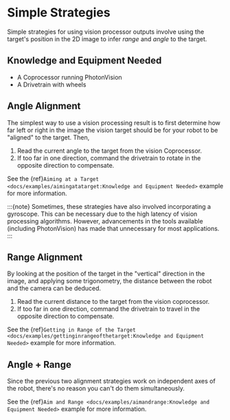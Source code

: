 # Simple Strategies

Simple strategies for using vision processor outputs involve using the target's position in the 2D image to infer *range* and *angle* to the target.

## Knowledge and Equipment Needed

- A Coprocessor running PhotonVision
- A Drivetrain with wheels

## Angle Alignment

The simplest way to use a vision processing result is to first determine how far left or right in the image the vision target should be for your robot to be "aligned" to the target. Then,

1. Read the current angle to the target from the vision Coprocessor.
2. If too far in one direction, command the drivetrain to rotate in the opposite direction to compensate.

See the  {ref}`Aiming at a Target <docs/examples/aimingatatarget:Knowledge and Equipment Needed>` example for more information.

:::{note}
Sometimes, these strategies have also involved incorporating a gyroscope. This can be necessary due to the high latency of vision processing algorithms. However, advancements in the tools available (including PhotonVision) has made that unnecessary for most applications.
:::

## Range Alignment

By looking at the position of the target in the "vertical" direction in the image, and applying some trigonometry, the distance between the robot and the camera can be deduced.

1. Read the current distance to the target from the vision coprocessor.
2. If too far in one direction, command the drivetrain to travel in the opposite direction to compensate.

See the {ref}`Getting in Range of the Target <docs/examples/gettinginrangeofthetarget:Knowledge and Equipment Needed>` example for more information.

## Angle + Range

Since the previous two alignment strategies work on independent axes of the robot, there's no reason you can't do them simultaneously.

See the {ref}`Aim and Range <docs/examples/aimandrange:Knowledge and Equipment Needed>` example for more information.
